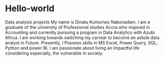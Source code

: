 # Hello-world
Data analysis projects
My name is Dinatu Kumuriwo Nabonadam.
I am a graduate of the university of Professional studies Accra who majored in Accounting and currently pursuing a program in Data Analytics with Azubi Africa.
I am working towards switching my carrear to become an astute data analyst in Future. Presently, I Possess skills in MS Excel, Power Query, SQL, Python and power BI.
I am passionate about living an Impactful life considering especially, the vulnerable in society.
